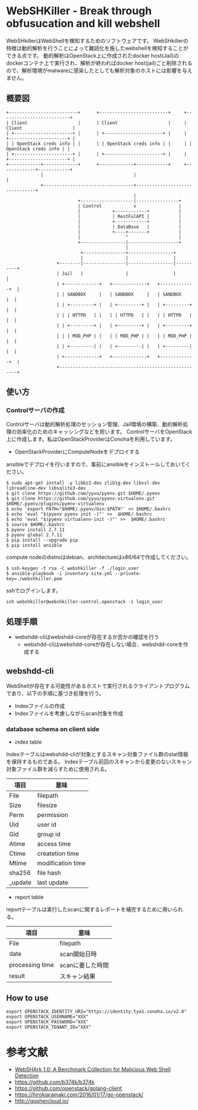 # WebSHKiller - Break through obfusucation and kill webshell

WebSHkillerはWebShellを検知するためのソフトウェアです。
WebSHkillerの特徴は動的解析を行うことによって難読化を施したwebshellを検知することができる点です。
動的解析はOpenStack上に作成されたdocker host(Jail)のdockerコンテナ上で実行され、解析が終わればdocker host(jail)ごと削除されるので、解析環境がmalwareに感染したとしても解析対象のホストには影響を与えません。

## 概要図

```
+--------------------------+      +--------------------------+     +--------------------------+     
| Client                   |      | Client                   |     | Client                   |
| +----------------------+ |      | +----------------------+ |     | +----------------------+ |
| | OpenStack creds info | |      | | OpenStack creds info | |     | | OpenStack creds info | |
| +----------------------+ |      | +----------------------+ |     | +----------------------+ |
+------------+-------------+      +-------------+------------+     +-------------+------------+
             |                                  |                                |
             +----------------------------------+--------------------------------+
                                                |              
                           +--------------------|----------------+
                           | Control            v                |
                           |            +------------+           |
                           |            | RestFulAPI |           |
                           |            +------------+           |
                           |            | DataBase   |           |
                           |            +----+-------+           |
                           |                 ^                   |
                           +-----------------|-------------------+
                                             |
                            +----------------+-----------------+
                            |                |                 |
                   +--------|----------------|-----------------|----------+
                   | Jail   |                |                 |          |
                   | +-------------+   +-------------+   +-------------+  |
                   | | SANDBOX     |   | SANDBOX     |   | SANDBOX     |  |
                   | | +---------+ |   | +---------+ |   | +---------+ |  |
                   | | | HTTPD   | |   | | HTTPD   | |   | | HTTPD   | |  |
                   | | +---------+ |   | +---------+ |   | +---------+ |  |
                   | | | MOD_PHP | |   | | MOD_PHP | |   | | MOD_PHP | |  |
                   | | +---------| |   | +---------| |   | +---------| |  |
                   | +-------------+   +-------------+   +-------------+  |
                   +------------------------------------------------------+
```

## 使い方

###  Controlサーバの作成

Controlサーバは動的解析処理のセッション管理、Jail環境の構築、動的解析処理の効率化のためのキャッシングなどを担います。
ControlサーバをOpenStack上に作成します。私はOpenStackProviderはConohaを利用しています。

 * OpenStackProviderにComputeNodeをデプロイする

ansibleでデプロイを行いますので、事前にansibleをインストールしておいてください。

```
$ sudo apt-get install -y libbz2-dev zlib1g-dev libssl-dev libreadline-dev libsqlite3-dev
$ git clone https://github.com/yyuu/pyenv.git $HOME/.pyenv
$ git clone https://github.com/yyuu/pyenv-virtualenv.git $HOME/.pyenv/plugins/pyenv-virtualenv
$ echo 'export PATH="$HOME/.pyenv/bin:$PATH"' >> $HOME/.bashrc
$ echo 'eval "$(pyenv pyenv init -)"' >>  $HOME/.bashrc
$ echo 'eval "$(pyenv virtualenv-init -)"' >>  $HOME/.bashrc
$ source $HOME/.bashrc
$ pyenv install 2.7.11
$ pyenv global 2.7.11
$ pip install --upgrade pip
$ pip install ansible
```

compute nodeのdistroはdebian、architectureはx86/64で作成してください。

```
$ ssh-keygen -t rsa -C webshkiller -f ./login_user
$ ansible-playbook -i inventory site.yml --private-key=./webshkiller.pem
```

sshでログインします。

```
ssh webshkiller@webshkiller-control.openstack -i login_user
```

## 処理手順

 * webshdd-cliはwebshdd-coreが存在するか否かの確認を行う
   * webshdd-cliはwebshdd-coreが存在しない場合、webshdd-coreを作成する

## webshdd-cli

WebShellが存在する可能性があるホストで実行されるクライアントプログラムであり、以下の手順に基づき処理を行う。

 * Indexファイルの作成
 * Indexファイルを考慮しながらscan対象を作成

### database schema on client side

 * index table

Indexテーブルはwebshdd-cliが対象とするスキャン対象ファイル群のstat情報を保持するものである。
Indexテーブル前回のスキャンから変更のないスキャン対象ファイル群を減らすために使用される。

| 項目 | 意味 | 
|------|------|
|File  | filepath |
|Size  | filesize | 
|Perm  | permission | 
|Uid   | user id |
|Gid   | group id |
|Atime | access time |
|Ctime | createtion time|
|Mtime | modification time |
|sha256 | file hash |
|_update| last update |

 * report table

reportテーブルは実行したscanに関するレポートを補完するために用いられる。

| 項目 | 意味 | 
|------|------|
|File  | filepath |
|date | scan開始日時 |
|processing time|scanに要した時間|
|result| スキャン結果 |

## How to use

```
export OPENSTACK_IDENTITY_URI="https://identity.tyo1.conoha.io/v2.0"
export OPENSTACK_USERNAME="XXX"
export OPENSTACK_PASSWORD="XXX"
export OPENSTACK_TENANT_ID="XXX"
```

# 参考文献

 * [WebSHArk 1.0: A Benchmark Collection for Malicious Web Shell Detection](https://pdfs.semanticscholar.org/d2de/06d1e4e07890c9b27bdb4baa07c1922b3c16.pdf)
 * https://github.com/b374k/b374k
 * https://github.com/openstack/golang-client
 * https://hirokiaramaki.com/2016/01/17/go-openstack/
 * http://gophercloud.io/

